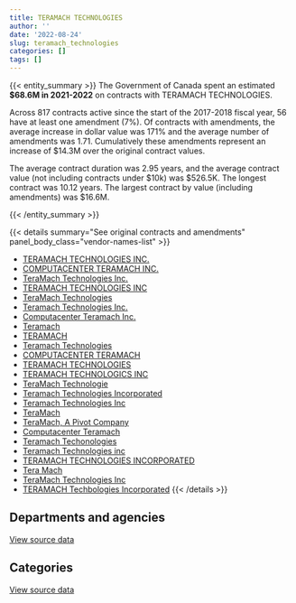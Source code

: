 ```yaml
---
title: TERAMACH TECHNOLOGIES
author: ''
date: '2022-08-24'
slug: teramach_technologies
categories: []
tags: []
---
```


<script src="/rmarkdown-libs/htmlwidgets/htmlwidgets.js"></script>
<link href="/rmarkdown-libs/datatables-css/datatables-crosstalk.css" rel="stylesheet" />
<script src="/rmarkdown-libs/datatables-binding/datatables.js"></script>
<script src="/rmarkdown-libs/jquery/jquery-3.6.0.min.js"></script>
<link href="/rmarkdown-libs/dt-core-bootstrap/css/dataTables.bootstrap.min.css" rel="stylesheet" />
<link href="/rmarkdown-libs/dt-core-bootstrap/css/dataTables.bootstrap.extra.css" rel="stylesheet" />
<script src="/rmarkdown-libs/dt-core-bootstrap/js/jquery.dataTables.min.js"></script>
<script src="/rmarkdown-libs/dt-core-bootstrap/js/dataTables.bootstrap.min.js"></script>
<link href="/rmarkdown-libs/crosstalk/css/crosstalk.min.css" rel="stylesheet" />
<script src="/rmarkdown-libs/crosstalk/js/crosstalk.min.js"></script>
<script src="/rmarkdown-libs/htmlwidgets/htmlwidgets.js"></script>
<link href="/rmarkdown-libs/datatables-css/datatables-crosstalk.css" rel="stylesheet" />
<script src="/rmarkdown-libs/datatables-binding/datatables.js"></script>
<script src="/rmarkdown-libs/jquery/jquery-3.6.0.min.js"></script>
<link href="/rmarkdown-libs/dt-core-bootstrap/css/dataTables.bootstrap.min.css" rel="stylesheet" />
<link href="/rmarkdown-libs/dt-core-bootstrap/css/dataTables.bootstrap.extra.css" rel="stylesheet" />
<script src="/rmarkdown-libs/dt-core-bootstrap/js/jquery.dataTables.min.js"></script>
<script src="/rmarkdown-libs/dt-core-bootstrap/js/dataTables.bootstrap.min.js"></script>
<link href="/rmarkdown-libs/crosstalk/css/crosstalk.min.css" rel="stylesheet" />
<script src="/rmarkdown-libs/crosstalk/js/crosstalk.min.js"></script>

{{< entity_summary >}}
The Government of Canada spent an estimated **\$68.6M in 2021-2022** on contracts with TERAMACH TECHNOLOGIES.

Across 817 contracts active since the start of the 2017-2018 fiscal year, 56 have at least one amendment (7%). Of contracts with amendments, the average increase in dollar value was 171% and the average number of amendments was 1.71. Cumulatively these amendments represent an increase of \$14.3M over the original contract values.

The average contract duration was 2.95 years, and the average contract value (not including contracts under \$10k) was \$526.5K. The longest contract was 10.12 years. The largest contract by value (including amendments) was \$16.6M.

{{< /entity_summary >}}

{{< details summary="See original contracts and amendments" panel_body_class="vendor-names-list" >}}
- [TERAMACH TECHNOLOGIES INC.](https://search.open.canada.ca/en/ct/?sort=contract_value_f%20desc&page=1&search_text=%22TERAMACH%20TECHNOLOGIES%20INC.%22)
- [COMPUTACENTER TERAMACH INC.](https://search.open.canada.ca/en/ct/?sort=contract_value_f%20desc&page=1&search_text=%22COMPUTACENTER%20TERAMACH%20INC.%22)
- [TeraMach Technologies Inc.](https://search.open.canada.ca/en/ct/?sort=contract_value_f%20desc&page=1&search_text=%22TeraMach%20Technologies%20Inc.%22)
- [TERAMACH TECHNOLOGIES INC](https://search.open.canada.ca/en/ct/?sort=contract_value_f%20desc&page=1&search_text=%22TERAMACH%20TECHNOLOGIES%20INC%22)
- [TeraMach Technologies](https://search.open.canada.ca/en/ct/?sort=contract_value_f%20desc&page=1&search_text=%22TeraMach%20Technologies%22)
- [Teramach Technologies Inc.](https://search.open.canada.ca/en/ct/?sort=contract_value_f%20desc&page=1&search_text=%22Teramach%20Technologies%20Inc.%22)
- [Computacenter Teramach Inc.](https://search.open.canada.ca/en/ct/?sort=contract_value_f%20desc&page=1&search_text=%22Computacenter%20Teramach%20Inc.%22)
- [Teramach](https://search.open.canada.ca/en/ct/?sort=contract_value_f%20desc&page=1&search_text=%22Teramach%22)
- [TERAMACH](https://search.open.canada.ca/en/ct/?sort=contract_value_f%20desc&page=1&search_text=%22TERAMACH%22)
- [Teramach Technologies](https://search.open.canada.ca/en/ct/?sort=contract_value_f%20desc&page=1&search_text=%22Teramach%20Technologies%22)
- [COMPUTACENTER TERAMACH](https://search.open.canada.ca/en/ct/?sort=contract_value_f%20desc&page=1&search_text=%22COMPUTACENTER%20TERAMACH%22)
- [TERAMACH TECHNOLOGIES](https://search.open.canada.ca/en/ct/?sort=contract_value_f%20desc&page=1&search_text=%22TERAMACH%20TECHNOLOGIES%22)
- [TERAMACH TECHNOLOGICS INC](https://search.open.canada.ca/en/ct/?sort=contract_value_f%20desc&page=1&search_text=%22TERAMACH%20TECHNOLOGICS%20INC%22)
- [TeraMach Technologie](https://search.open.canada.ca/en/ct/?sort=contract_value_f%20desc&page=1&search_text=%22TeraMach%20Technologie%22)
- [Teramach Technologies Incorporated](https://search.open.canada.ca/en/ct/?sort=contract_value_f%20desc&page=1&search_text=%22Teramach%20Technologies%20Incorporated%22)
- [Teramach Technologies Inc](https://search.open.canada.ca/en/ct/?sort=contract_value_f%20desc&page=1&search_text=%22Teramach%20Technologies%20Inc%22)
- [TeraMach](https://search.open.canada.ca/en/ct/?sort=contract_value_f%20desc&page=1&search_text=%22TeraMach%22)
- [TeraMach, A Pivot Company](https://search.open.canada.ca/en/ct/?sort=contract_value_f%20desc&page=1&search_text=%22TeraMach%2c%20A%20Pivot%20Company%22)
- [Computacenter Teramach](https://search.open.canada.ca/en/ct/?sort=contract_value_f%20desc&page=1&search_text=%22Computacenter%20Teramach%22)
- [Teramach Techonologies](https://search.open.canada.ca/en/ct/?sort=contract_value_f%20desc&page=1&search_text=%22Teramach%20Techonologies%22)
- [Teramach Technologies inc](https://search.open.canada.ca/en/ct/?sort=contract_value_f%20desc&page=1&search_text=%22Teramach%20Technologies%20inc%22)
- [TERAMACH TECHNOLOGIES INCORPORATED](https://search.open.canada.ca/en/ct/?sort=contract_value_f%20desc&page=1&search_text=%22TERAMACH%20TECHNOLOGIES%20INCORPORATED%22)
- [Tera Mach](https://search.open.canada.ca/en/ct/?sort=contract_value_f%20desc&page=1&search_text=%22Tera%20Mach%22)
- [TeraMach Technologies Inc](https://search.open.canada.ca/en/ct/?sort=contract_value_f%20desc&page=1&search_text=%22TeraMach%20Technologies%20Inc%22)
- [TERAMACH Techbologies Incorporated](https://search.open.canada.ca/en/ct/?sort=contract_value_f%20desc&page=1&search_text=%22TERAMACH%20Techbologies%20Incorporated%22)
{{< /details >}}

## Departments and agencies

<div id="htmlwidget-1" style="width:100%;height:auto;" class="datatables html-widget"></div>
<script type="application/json" data-for="htmlwidget-1">{"x":{"style":"bootstrap","filter":"none","vertical":false,"data":[["<a href=\"/departments/atssc-scdata/\">Administrative Tribunals Support Service of Canada<\/a>","<a href=\"/departments/cbsa-asfc/\">Canada Border Services Agency<\/a>","<a href=\"/departments/ced-dec/\">Canada Economic Development for Quebec Regions<\/a>","<a href=\"/departments/cihr-irsc/\">Canadian Institutes of Health Research<\/a>","<a href=\"/departments/cra-arc/\">Canada Revenue Agency<\/a>","<a href=\"/departments/csa-asc/\">Canadian Space Agency<\/a>","<a href=\"/departments/csc-scc/\">Correctional Service of Canada<\/a>","<a href=\"/departments/dfatd-maecd/\">Global Affairs Canada<\/a>","<a href=\"/departments/dnd-mdn/\">National Defence<\/a>","<a href=\"/departments/ec/\">Environment and Climate Change Canada<\/a>","<a href=\"/departments/elections/\">Elections Canada<\/a>","<a href=\"/departments/fintrac-canafe/\">Financial Transactions and Reports Analysis Centre of Canada<\/a>","<a href=\"/departments/hc-sc/\">Health Canada<\/a>","<a href=\"/departments/ic/\">Innovation, Science and Economic Development Canada<\/a>","<a href=\"/departments/lac-bac/\">Library and Archives Canada<\/a>","<a href=\"/departments/mgerc-ceegm/\">Military Grievances External Review Committee<\/a>","<a href=\"/departments/nrc-cnrc/\">National Research Council Canada<\/a>","<a href=\"/departments/nrcan-rncan/\">Natural Resources Canada<\/a>","<a href=\"/departments/oag-bvg/\">Office of the Auditor General of Canada<\/a>","<a href=\"/departments/osfi-bsif/\">Office of the Superintendent of Financial Institutions Canada<\/a>","<a href=\"/departments/ps-sp/\">Public Safety Canada<\/a>","<a href=\"/departments/pwgsc-tpsgc/\">Public Services and Procurement Canada<\/a>","<a href=\"/departments/rcmp-grc/\">Royal Canadian Mounted Police<\/a>","<a href=\"/departments/ssc-spc/\">Shared Services Canada<\/a>","<a href=\"/departments/tbs-sct/\">Treasury Board of Canada Secretariat<\/a>","<a href=\"/departments/tc/\">Transport Canada<\/a>"],[297077.9,null,null,97557.36,22028.91,157315.89,243083.47,20727.74,2654138.79,357682.06,346598.11,null,999144.46,null,583986.13,null,97343.25,821214.58,113991.03,512007.87,36458.32,3466902.54,null,23095330.89,54257.97,null],[104526.68,null,null,37055.28,1145937.7,null,17829.17,null,1187679.6,231690.22,419987.89,79326,2338845.56,3987.44,1338599.45,null,74532.19,738787.52,null,412526.92,null,3029898.68,null,32996231.27,122493.01,83902.5],[48278.35,null,68122.69,578.58,844268.49,null,null,null,2758464.72,124585.21,316857.59,null,1005706.01,18778.88,1834194.74,23533.09,90042.47,615056.69,null,251139.17,null,1814792.74,15352.11,46809454.14,72764.79,106217.83],[46802.72,35144.28,null,6211.23,6105.44,null,null,null,378648.56,459553.42,322295.36,null,183878.07,17594.09,1834712.36,null,232289.05,82739.03,null,48986.53,null,3028696.85,118612.62,61757367.8,24288.99,null]],"container":"<table class=\"table table-striped table-hover row-border order-column display\">\n  <thead>\n    <tr>\n      <th>Department<\/th>\n      <th>2018-2019<\/th>\n      <th>2019-2020<\/th>\n      <th>2020-2021<\/th>\n      <th>2021-2022<\/th>\n    <\/tr>\n  <\/thead>\n<\/table>","options":{"order":[[4,"desc"]],"pageLength":10,"autoWidth":true,"columnDefs":[{"targets":1,"render":"function(data, type, row, meta) {\n    return type !== 'display' ? data : DTWidget.formatCurrency(data, \"$\", 2, 3, \",\", \".\", true, null);\n  }"},{"targets":2,"render":"function(data, type, row, meta) {\n    return type !== 'display' ? data : DTWidget.formatCurrency(data, \"$\", 2, 3, \",\", \".\", true, null);\n  }"},{"targets":3,"render":"function(data, type, row, meta) {\n    return type !== 'display' ? data : DTWidget.formatCurrency(data, \"$\", 2, 3, \",\", \".\", true, null);\n  }"},{"targets":4,"render":"function(data, type, row, meta) {\n    return type !== 'display' ? data : DTWidget.formatCurrency(data, \"$\", 2, 3, \",\", \".\", true, null);\n  }"},{"width":"16%","targets":[1,2,3,4]},{"className":"dt-right","targets":[1,2,3,4]}],"orderClasses":false}},"evals":["options.columnDefs.0.render","options.columnDefs.1.render","options.columnDefs.2.render","options.columnDefs.3.render"],"jsHooks":[]}</script>
<p class="text-right">
<a href="https://github.com/GoC-Spending/contracts-data/tree/main/data/out/vendors/teramach_technologies/summary_by_fiscal_year_by_department.csv" class="source-data-link btn btn-link">View source data</a>
</p>

## Categories

<div id="htmlwidget-2" style="width:100%;height:auto;" class="datatables html-widget"></div>
<script type="application/json" data-for="htmlwidget-2">{"x":{"style":"bootstrap","filter":"none","vertical":false,"data":[["<a href=\"/categories/1_facilities_and_construction/\">Facilities and construction<\/a>","<a href=\"/categories/10_office_management/\">Office management<\/a>","<a href=\"/categories/11_defence/\">Defence<\/a>","<a href=\"/categories/2_professional_services/\">Professional services<\/a>","<a href=\"/categories/3_information_technology/\">Information technology<\/a>","<a href=\"/categories/6_industrial_products_and_services/\">Industrial products and services<\/a>","<a href=\"/categories/7_travel/\">Travel<\/a>","<a href=\"/categories/8_security_and_protection/\">Security and protection<\/a>","<a href=\"/categories/9_human_capital/\">Human capital<\/a>"],[2301353.92,306374.46,2587459.81,283139.28,27587858.2,249480.56,583986.13,null,77194.93],[2122466.43,228091.47,1187679.6,420685.73,38811623.7,392812.13,879584.04,320893.99,null],[805442.99,58313.31,2736221.48,893579.39,51158718.71,288731.6,877180.81,null,null],[1902014.59,11254.67,378648.56,136414.38,64906689.15,350028.24,877180.81,null,21696]],"container":"<table class=\"table table-striped table-hover row-border order-column display\">\n  <thead>\n    <tr>\n      <th>Category<\/th>\n      <th>2018-2019<\/th>\n      <th>2019-2020<\/th>\n      <th>2020-2021<\/th>\n      <th>2021-2022<\/th>\n    <\/tr>\n  <\/thead>\n<\/table>","options":{"order":[[4,"desc"]],"dom":"t","pageLength":30,"autoWidth":true,"columnDefs":[{"targets":1,"render":"function(data, type, row, meta) {\n    return type !== 'display' ? data : DTWidget.formatCurrency(data, \"$\", 2, 3, \",\", \".\", true, null);\n  }"},{"targets":2,"render":"function(data, type, row, meta) {\n    return type !== 'display' ? data : DTWidget.formatCurrency(data, \"$\", 2, 3, \",\", \".\", true, null);\n  }"},{"targets":3,"render":"function(data, type, row, meta) {\n    return type !== 'display' ? data : DTWidget.formatCurrency(data, \"$\", 2, 3, \",\", \".\", true, null);\n  }"},{"targets":4,"render":"function(data, type, row, meta) {\n    return type !== 'display' ? data : DTWidget.formatCurrency(data, \"$\", 2, 3, \",\", \".\", true, null);\n  }"},{"width":"16%","targets":[1,2,3,4]},{"className":"dt-right","targets":[1,2,3,4]}],"orderClasses":false,"lengthMenu":[10,25,30,50,100]}},"evals":["options.columnDefs.0.render","options.columnDefs.1.render","options.columnDefs.2.render","options.columnDefs.3.render"],"jsHooks":[]}</script>
<p class="text-right">
<a href="https://github.com/GoC-Spending/contracts-data/tree/main/data/out/vendors/teramach_technologies/summary_by_fiscal_year_by_category.csv" class="source-data-link btn btn-link">View source data</a>
</p>
